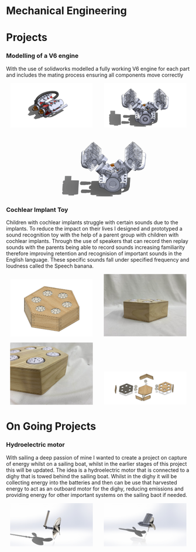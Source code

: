 # Mechanical Engineering

# Projects
### Modelling of a V6 engine

With the use of solidworks modelled a fully working V6 engine for each part and includes the mating process ensuring all components move correctly


<p align="center">
  <img src="/assets/V6_isometric.JPG" alt="V6 Engine Isometric" width="45%" style="margin-right:5%;" />
  <img src="/assets/V6_inside.JPG" alt="V6 Engine Inside" width="45%" />
</p>

<p align="center">
  <img src="/assets/gif_v6_engine.gif" alt="V6 Engine Animation" width="60%" />
</p>


<!--Rotocopter Arduino Project-->

### Cochlear Implant Toy

Children with cochlear implants struggle with certain sounds due to the implants. To reduce the impact on their lives I designed and prototyped a sound recognition toy with the help of a parent group with children with cochlear implants. Through the use of speakers that can record then replay sounds with the parents being able to record sounds increasing familiarity therefore improving retention and recognision of important sounds in the English language. These specific sounds fall under specified frequency and loudness called the Speech banana. 


<!-- Top Row: Cochlear Implant Images Side-by-Side -->
<p align="center">
  <img src="assets/Capture.PNG" alt="Capture" width="45%" style="margin-right:5%;" />
  <img src="assets/cochlear_implant.jpg" alt="Cochlear Implant" width="45%" />
</p>

<!-- Bottom Row: Remaining Images Side-by-Side -->
<p align="center">
  <img src="assets/Cochlear_implant_close.jpg" alt="Cochlear Implant Close-up" width="45%" style="margin-right:5%;" />
  <img src="assets/Explosion.PNG" alt="Explosion" width="45%" />
</p>



# On Going Projects


### Hydroelectric motor


With sailing a deep passion of mine I wanted to create a project on capture of energy whilst on a sailing boat, whilst in the earlier stages of this project this will be updated. The idea is a hydroelectric motor that is connected to a dighy that is towed behind the sailing boat. Whilst in the dighy it will be collecting energy into the batteries and then can be use that harvested energy to act as an outboard motor for the dighy, reducing emissions and providing energy for other important systems on the sailing baot if needed. 

<p align="center">
  <img src="assets/hydroelectric_inside.JPG" alt="Hydroelectric Inside" width="45%" style="margin-right:5%;" />
  <img src="assets/Hydroelectric.JPG" alt="Hydroelectric" width="45%" />
</p>


